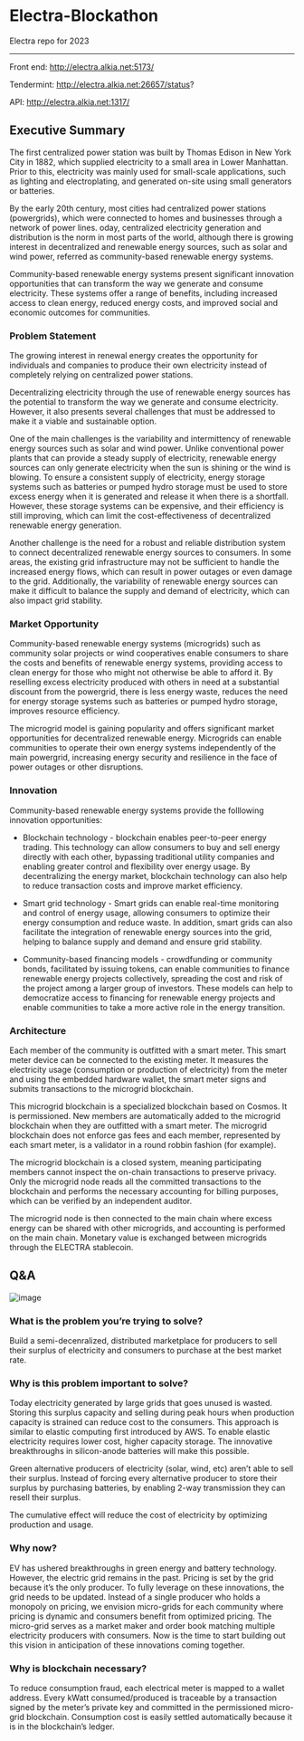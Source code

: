 # Electra-Blockathon
Electra repo for 2023

---

Front end:
http://electra.alkia.net:5173/

Tendermint:
http://electra.alkia.net:26657/status?

API:
http://electra.alkia.net:1317/

## Executive Summary
The first centralized power station was built by Thomas Edison in New York City in 1882, which supplied electricity to a small area in Lower Manhattan. Prior to this, electricity was mainly used for small-scale applications, such as lighting and electroplating, and generated on-site using small generators or batteries.

By the early 20th century, most cities had centralized power stations (powergrids), which were connected to homes and businesses through a network of power lines. oday, centralized electricity generation and distribution is the norm in most parts of the world, although there is growing interest in decentralized and renewable energy sources, such as solar and wind power, referred as community-based renewable energy systems.

Community-based renewable energy systems present significant innovation opportunities that can transform the way we generate and consume electricity. These systems offer a range of benefits, including increased access to clean energy, reduced energy costs, and improved social and economic outcomes for communities.

### Problem Statement
The growing interest in renewal energy creates the opportunity for individuals and companies to produce their own electricity instead of completely relying on centralized power stations. 

Decentralizing electricity through the use of renewable energy sources has the potential to transform the way we generate and consume electricity. However, it also presents several challenges that must be addressed to make it a viable and sustainable option.

One of the main challenges is the variability and intermittency of renewable energy sources such as solar and wind power. Unlike conventional power plants that can provide a steady supply of electricity, renewable energy sources can only generate electricity when the sun is shining or the wind is blowing. To ensure a consistent supply of electricity, energy storage systems such as batteries or pumped hydro storage must be used to store excess energy when it is generated and release it when there is a shortfall. However, these storage systems can be expensive, and their efficiency is still improving, which can limit the cost-effectiveness of decentralized renewable energy generation.

Another challenge is the need for a robust and reliable distribution system to connect decentralized renewable energy sources to consumers. In some areas, the existing grid infrastructure may not be sufficient to handle the increased energy flows, which can result in power outages or even damage to the grid. Additionally, the variability of renewable energy sources can make it difficult to balance the supply and demand of electricity, which can also impact grid stability.

### Market Opportunity
Community-based renewable energy systems (microgrids) such as community solar projects or wind cooperatives enable consumers to share the costs and benefits of renewable energy systems, providing access to clean energy for those who might not otherwise be able to afford it. By reselling excess electricity produced with others in need at a substantial discount from the powergrid, there is less energy waste, reduces the need for energy storage systems such as batteries or pumped hydro storage, improves resource efficiency. 

The microgrid model is gaining popularity and offers significant market opportunities for decentralized renewable energy. Microgrids can enable communities to operate their own energy systems independently of the main powergrid, increasing energy security and resilience in the face of power outages or other disruptions.

### Innovation
Community-based renewable energy systems provide the folllowing innovation opportunities:

- Blockchain technology - blockchain enables peer-to-peer energy trading. This technology can allow consumers to buy and sell energy directly with each other, bypassing traditional utility companies and enabling greater control and flexibility over energy usage. By decentralizing the energy market, blockchain technology can also help to reduce transaction costs and improve market efficiency.

- Smart grid technology - Smart grids can enable real-time monitoring and control of energy usage, allowing consumers to optimize their energy consumption and reduce waste. In addition, smart grids can also facilitate the integration of renewable energy sources into the grid, helping to balance supply and demand and ensure grid stability.

- Community-based financing models - crowdfunding or community bonds, facilitated by issuing tokens, can enable communities to finance renewable energy projects collectively, spreading the cost and risk of the project among a larger group of investors. These models can help to democratize access to financing for renewable energy projects and enable communities to take a more active role in the energy transition.

### Architecture
Each member of the community is outfitted with a smart meter. This smart meter device can be connected to the existing meter. It measures the electricity usage (consumption or production of electricity) from the meter and using the embedded hardware wallet, the smart meter signs and submits transactions to the microgrid blockchain. 

This microgrid blockchain is a specialized blockchain based on Cosmos. It is permissioned. New members are automatically added to the microgrid blockchain when they are outfitted with a smart meter. The microgrid blockchain does not enforce gas fees and each member, represented by each smart meter, is a validator in a round robbin fashion (for example).

The microgrid blockchain is a closed system, meaning participating members cannot inspect the on-chain transactions to preserve privacy. Only the microgrid node reads all the committed transactions to the blockchain and performs the necessary accounting for billing purposes, which can be verified by an independent auditor. 

The microgrid node is then connected to the main chain where excess energy can be shared with other microgrids, and accounting is performed on the main chain. Monetary value is exchanged between microgrids through the ELECTRA stablecoin. 

## Q&A

![image](https://user-images.githubusercontent.com/17525857/235558001-98df9f93-54d0-4c88-bbb7-7d466cfd13de.png)

### What is the problem you’re trying to solve?
Build a semi-decenralized, distributed marketplace for producers to sell their surplus of electricity and consumers to purchase at the best market rate.

### Why is this problem important to solve?
Today electricity generated by large grids that goes unused is wasted. Storing this surplus capacity and selling during peak hours when production capacity is strained can reduce cost to the consumers. This approach is similar to elastic computing first introduced by AWS. To enable elastic electricity requires lower cost, higher capacity storage. The innovative breakthroughs in silicon-anode batteries will make this possible. 

Green alternative producers of electricity (solar, wind, etc) aren’t able to sell their surplus. 	Instead of forcing every alternative producer to store their surplus by purchasing batteries, by enabling 2-way transmission they can resell their surplus. 

The cumulative effect will reduce the cost of electricity by optimizing production and usage.

### Why now?
EV has ushered breakthroughs in green energy and battery technology. However, the electric grid remains in the past. Pricing is set by the grid because it’s the only producer. To fully leverage on these innovations, the grid needs to be updated. Instead of a single producer who holds a monopoly on pricing, we envision micro-grids for each community where pricing is dynamic and consumers benefit from optimized pricing. The micro-grid serves as a market maker and order book matching multiple electricity producers with consumers. 
Now is the time to start building out this vision in anticipation of these innovations coming together.

### Why is blockchain necessary?
To reduce consumption fraud, each electrical meter is mapped to a wallet address. Every kWatt consumed/produced is traceable by a transaction signed by the meter’s private key and committed in the permissioned micro-grid blockchain. Consumption cost is easily settled automatically because it is in the blockchain’s ledger.
